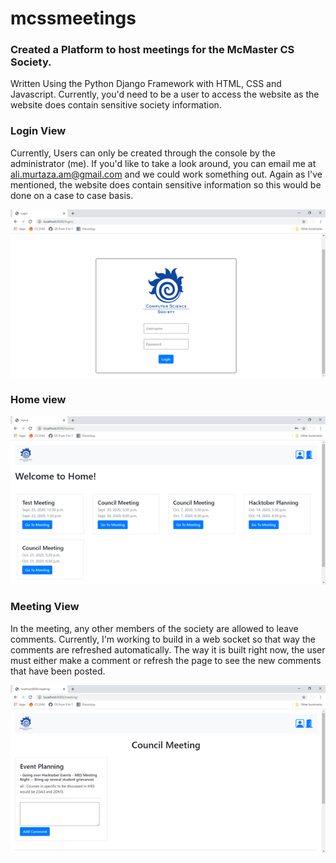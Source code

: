 # mcssmeetings
### Created a Platform to host meetings for the McMaster CS Society.
Written Using the Python Django Framework with HTML, CSS and Javascript.
Currently, you'd need to be a user to access the website as the website does contain sensitive society information.

### Login View
Currently, Users can only be created through the console by the administrator (me). If you'd like to take a look around, you can email me at ali.murtaza.am@gmail.com and we could work something out. Again as I've mentioned, the website does contain sensitive information so this would be done on a case to case basis.

![Login View](./loginView.png)

### Home view
![Home View](./homeView.png)

### Meeting View
In the meeting, any other members of the society are allowed to leave comments. Currently, I'm working to build in a web socket so that way the comments are refreshed automatically. The way it is built right now, the user must either make a comment or refresh the page to see the new comments that have been posted.

![Meeting View](./meetingView.png)
